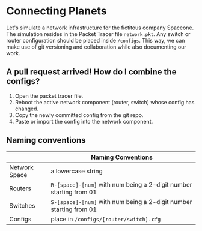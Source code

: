 # Connecting Planets

Let's simulate a network infrastructure for the fictitous company
Spaceone. The simulation resides in the Packet Tracer file
`network.pkt`. Any switch or router configuration should be placed
inside `/configs`. This way, we can make use of git versioning and
collaboration while also documenting our work.

## A pull request arrived! How do I combine the configs?

1. Open the packet tracer file.
2. Reboot the active network component (router, switch) whose config has changed.
3. Copy the newly committed config from the git repo.
4. Paste or import the config into the network component.

## Naming conventions

|               | Naming Conventions |
| ------------- | ------------------- |
| Network Space | a lowercase string |
| Routers       | `R-[space]-[num]` with num being a 2-digit number starting from 01 |
| Switches      | `S-[space]-[num]` with num being a 2-digit number starting from 01 |
| Configs       | place in `/configs/[router/switch].cfg` |
